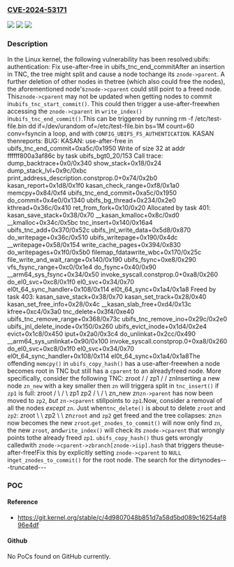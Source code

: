 ### [CVE-2024-53171](https://cve.mitre.org/cgi-bin/cvename.cgi?name=CVE-2024-53171)
![](https://img.shields.io/static/v1?label=Product&message=Linux&color=blue)
![](https://img.shields.io/static/v1?label=Version&message=16a26b20d2afd0cf063816725b45b12e78d5bb31%3C%20daac4aa1825de0dbc1a6eede2fa7f9fc53f14223%20&color=brighgreen)
![](https://img.shields.io/static/v1?label=Vulnerability&message=n%2Fa&color=brighgreen)

### Description

In the Linux kernel, the following vulnerability has been resolved:ubifs: authentication: Fix use-after-free in ubifs_tnc_end_commitAfter an insertion in TNC, the tree might split and cause a node tochange its `znode->parent`. A further deletion of other nodes in thetree (which also could free the nodes), the aforementioned node's`znode->cparent` could still point to a freed node. This`znode->cparent` may not be updated when getting nodes to commit in`ubifs_tnc_start_commit()`. This could then trigger a use-after-freewhen accessing the `znode->cparent` in `write_index()` in`ubifs_tnc_end_commit()`.This can be triggered by running  rm -f /etc/test-file.bin  dd if=/dev/urandom of=/etc/test-file.bin bs=1M count=60 conv=fsyncin a loop, and with `CONFIG_UBIFS_FS_AUTHENTICATION`. KASAN thenreports:  BUG: KASAN: use-after-free in ubifs_tnc_end_commit+0xa5c/0x1950  Write of size 32 at addr ffffff800a3af86c by task ubifs_bgt0_20/153  Call trace:   dump_backtrace+0x0/0x340   show_stack+0x18/0x24   dump_stack_lvl+0x9c/0xbc   print_address_description.constprop.0+0x74/0x2b0   kasan_report+0x1d8/0x1f0   kasan_check_range+0xf8/0x1a0   memcpy+0x84/0xf4   ubifs_tnc_end_commit+0xa5c/0x1950   do_commit+0x4e0/0x1340   ubifs_bg_thread+0x234/0x2e0   kthread+0x36c/0x410   ret_from_fork+0x10/0x20  Allocated by task 401:   kasan_save_stack+0x38/0x70   __kasan_kmalloc+0x8c/0xd0   __kmalloc+0x34c/0x5bc   tnc_insert+0x140/0x16a4   ubifs_tnc_add+0x370/0x52c   ubifs_jnl_write_data+0x5d8/0x870   do_writepage+0x36c/0x510   ubifs_writepage+0x190/0x4dc   __writepage+0x58/0x154   write_cache_pages+0x394/0x830   do_writepages+0x1f0/0x5b0   filemap_fdatawrite_wbc+0x170/0x25c   file_write_and_wait_range+0x140/0x190   ubifs_fsync+0xe8/0x290   vfs_fsync_range+0xc0/0x1e4   do_fsync+0x40/0x90   __arm64_sys_fsync+0x34/0x50   invoke_syscall.constprop.0+0xa8/0x260   do_el0_svc+0xc8/0x1f0   el0_svc+0x34/0x70   el0t_64_sync_handler+0x108/0x114   el0t_64_sync+0x1a4/0x1a8  Freed by task 403:   kasan_save_stack+0x38/0x70   kasan_set_track+0x28/0x40   kasan_set_free_info+0x28/0x4c   __kasan_slab_free+0xd4/0x13c   kfree+0xc4/0x3a0   tnc_delete+0x3f4/0xe40   ubifs_tnc_remove_range+0x368/0x73c   ubifs_tnc_remove_ino+0x29c/0x2e0   ubifs_jnl_delete_inode+0x150/0x260   ubifs_evict_inode+0x1d4/0x2e4   evict+0x1c8/0x450   iput+0x2a0/0x3c4   do_unlinkat+0x2cc/0x490   __arm64_sys_unlinkat+0x90/0x100   invoke_syscall.constprop.0+0xa8/0x260   do_el0_svc+0xc8/0x1f0   el0_svc+0x34/0x70   el0t_64_sync_handler+0x108/0x114   el0t_64_sync+0x1a4/0x1a8The offending `memcpy()` in `ubifs_copy_hash()` has a use-after-freewhen a node becomes root in TNC but still has a `cparent` to an alreadyfreed node. More specifically, consider the following TNC:         zroot         /        /      zp1      /     /    znInserting a new node `zn_new` with a key smaller then `zn` will triggera split in `tnc_insert()` if `zp1` is full:         zroot         /   \        /     \      zp1     zp2      /         \     /           \  zn_new          zn`zn->parent` has now been moved to `zp2`, *but* `zn->cparent` stillpoints to `zp1`.Now, consider a removal of all the nodes _except_ `zn`. Just when`tnc_delete()` is about to delete `zroot` and `zp2`:         zroot             \              \              zp2                \                 \                 zn`zroot` and `zp2` get freed and the tree collapses:           zn`zn` now becomes the new `zroot`.`get_znodes_to_commit()` will now only find `zn`, the new `zroot`, and`write_index()` will check its `znode->cparent` that wrongly points tothe already freed `zp1`. `ubifs_copy_hash()` thus gets wrongly calledwith `znode->cparent->zbranch[znode->iip].hash` that triggers theuse-after-free!Fix this by explicitly setting `znode->cparent` to `NULL` in`get_znodes_to_commit()` for the root node. The search for the dirtynodes---truncated---

### POC

#### Reference
- https://git.kernel.org/stable/c/4d9807048b851d7a58d5bd089c16254af896e4df

#### Github
No PoCs found on GitHub currently.

